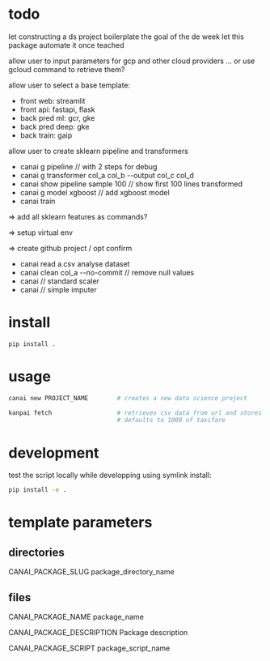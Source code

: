 
# todo

let constructing a ds project boilerplate the goal of the de week
let this package automate it once teached

allow user to input parameters for gcp and other cloud providers
... or use gcloud command to retrieve them?

allow user to select a base template:
- front web: streamlit
- front api: fastapi, flask
- back pred ml: gcr, gke
- back pred deep: gke
- back train: gaip

allow user to create sklearn pipeline and transformers
- canai g pipeline // with 2 steps for debug
- canai g transformer col_a col_b --output col_c col_d
- canai show pipeline sample 100 // show first 100 lines transformed
- canai g model xgboost // add xgboost model
- canai train

=> add all sklearn features as commands?

=> setup virtual env

=> create github project / opt confirm

- canai read a.csv analyse dataset
- canai clean col_a --no-commit // remove null values
- canai // standard scaler
- canai // simple imputer

# install

``` bash
pip install .
```

# usage

``` bash
canai new PROJECT_NAME        # creates a new data science project

kanpai fetch                  # retrieves csv data from url and stores it locally
                              # defaults to 1000 of taxifare
```

# development

test the script locally while developping using symlink install:

``` bash
pip install -e .
```

# template parameters

## directories

CANAI_PACKAGE_SLUG            package_directory_name

## files

CANAI_PACKAGE_NAME            package_name

CANAI_PACKAGE_DESCRIPTION     Package description

CANAI_PACKAGE_SCRIPT          package_script_name
